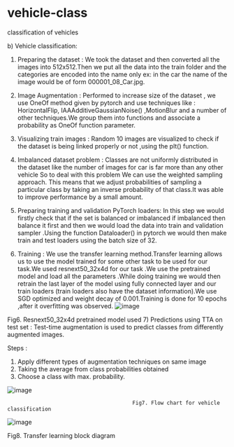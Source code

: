 # vehicle-class
classification of vehicles

b) Vehicle classification:

1)	Preparing the dataset : We took the dataset and then converted all the images into 512x512.Then we put all the data into the train folder and the categories are encoded into the name only ex: in the car the name of the image would be of form 000001_08_Car.jpg.

2)	Image Augmentation : Performed to increase size of the dataset , we use OneOf method given by pytorch and use techniques like : HorizontalFlip, IAAAdditiveGaussianNoise() ,MotionBlur and a number of other techniques.We group them into functions and associate a probability as OneOf function parameter.

3)	Visualizing train images : Random 10 images are visualized to check if the dataset is being linked properly or not ,using the plt() function.

4)	Imbalanced dataset problem : Classes are not uniformly distributed in the dataset like the number of images for car is far more than any other vehicle So to deal with this problem We can use the weighted sampling approach. This means that we adjust probabilities of sampling a particular class by taking an inverse probability of that class.It was able to improve performance by a small amount.
5)	Preparing training and validation PyTorch loaders: In this step we would firstly check that if the set is balanced or imbalanced if imbalanced then balance it first and then we would load the data into train and validation sampler .Using the function Dataloader() in pytorch we would then make train and test loaders using the batch size of 32.
6)	Training : We use the transfer learning method.Transfer learning allows us to use the model trained for some other task to be used for our task.We used resnext50_32x4d for our task .We use the pretrained model and load all the parameters .While doing training we would then retrain the last layer of the model using fully connected layer and our train loaders (train loaders also have the dataset information).We use SGD optimized and weight decay of 0.001.Training is done for 10 epochs ,after it overfitting was observed.
![image](https://user-images.githubusercontent.com/42847642/123460069-b633e680-d604-11eb-8dc8-2c20da9f7b0f.png)

 
Fig6. Resnext50_32x4d pretrained model used 
7)	Predictions using  TTA on test set : Test-time augmentation is used to predict classes from differently augmented images.

 Steps :
1.	Apply different types of augmentation techniques on same image
2.	Taking the average from class probabilities obtained
3.	Choose a class with max. probability.
 
 ![image](https://user-images.githubusercontent.com/42847642/123460110-c51a9900-d604-11eb-88c2-3b74021cafa4.png)

                                            Fig7. Flow chart for vehicle classification

![image](https://user-images.githubusercontent.com/42847642/123460128-cba91080-d604-11eb-976d-8eef74abc85c.png)



 
 Fig8. Transfer learning block diagram
